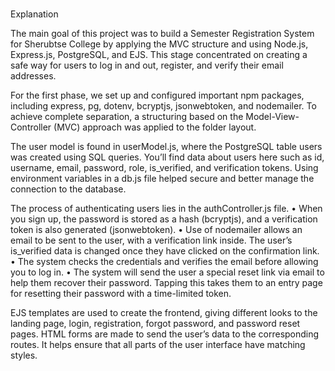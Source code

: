 # 
Explanation

The main goal of this project was to build a Semester Registration System for Sherubtse College by applying the MVC structure and using Node.js, Express.js, PostgreSQL, and EJS. This stage concentrated on creating a safe way for users to log in and out, register, and verify their email addresses.

For the first phase, we set up and configured important npm packages, including express, pg, dotenv, bcryptjs, jsonwebtoken, and nodemailer. To achieve complete separation, a structuring based on the Model-View-Controller (MVC) approach was applied to the folder layout.

The user model is found in userModel.js, where the PostgreSQL table users was created using SQL queries. You’ll find data about users here such as id, username, email, password, role, is_verified, and verification tokens. Using environment variables in a db.js file helped secure and better manage the connection to the database.

The process of authenticating users lies in the authController.js file.
•	When you sign up, the password is stored as a hash (bcryptjs), and a verification token is also generated (jsonwebtoken).
•	Use of nodemailer allows an email to be sent to the user, with a verification link inside. The user’s is_verified data is changed once they have clicked on the confirmation link.
•	The system checks the credentials and verifies the email before allowing you to log in.
•	The system will send the user a special reset link via email to help them recover their password. Tapping this takes them to an entry page for resetting their password with a time-limited token.

EJS templates are used to create the frontend, giving different looks to the landing page, login, registration, forgot password, and password reset pages. HTML forms are made to send the user’s data to the corresponding routes. It helps ensure that all parts of the user interface have matching styles.

